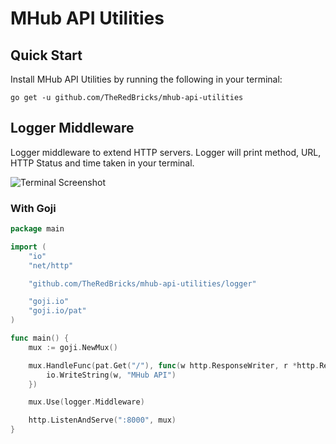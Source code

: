 # MHub API Utilities

## Quick Start
Install MHub API Utilities by running the following in your terminal:
```
go get -u github.com/TheRedBricks/mhub-api-utilities
```

## Logger Middleware
Logger middleware to extend HTTP servers. Logger will print method, URL, HTTP Status and time taken in your terminal.

![Terminal Screenshot](https://user-images.githubusercontent.com/1572333/37758694-0e1f0df8-2dec-11e8-920e-e30dcb0160f2.png "Terminal Screenshot")

### With Goji
```go
package main

import (
	"io"
	"net/http"

	"github.com/TheRedBricks/mhub-api-utilities/logger"

	"goji.io"
	"goji.io/pat"
)

func main() {
	mux := goji.NewMux()

	mux.HandleFunc(pat.Get("/"), func(w http.ResponseWriter, r *http.Request) {
		io.WriteString(w, "MHub API")
	})

	mux.Use(logger.Middleware)

	http.ListenAndServe(":8000", mux)
}
```
